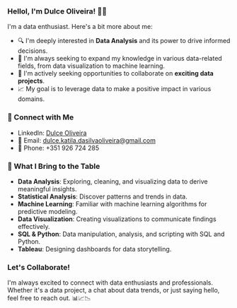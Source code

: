 ### Hellol, I'm Dulce Oliveira! 👋🏿

I'm a data enthusiast. Here's a bit more about me:

- 🔍 I'm deeply interested in **Data Analysis** and its power to drive informed decisions.
- 🌱 I'm always seeking to expand my knowledge in various data-related fields, from data visualization to machine learning.
- 💼 I'm actively seeking opportunities to collaborate on **exciting data projects**.
- 📈 My goal is to leverage data to make a positive impact in various domains.

### 🔗 Connect with Me

- LinkedIn: [Dulce Oliveira](https://www.linkedin.com/in/dulcekatilaoliveira/)
- 📧 Email: dulce.katila.dasilvaoliveira@gmail.com
- 📱 Phone: +351 926 724 285

### 🚀 What I Bring to the Table

- **Data Analysis**: Exploring, cleaning, and visualizing data to derive meaningful insights.
- **Statistical Analysis**: Discover patterns and trends in data.
- **Machine Learning**: Familiar with machine learning algorithms for predictive modeling.
- **Data Visualization**: Creating visualizations to communicate findings effectively.
- **SQL & Python**: Data manipulation, analysis, and scripting with SQL and Python.
- **Tableau**: Designing dashboards for data storytelling.

### Let's Collaborate!

I'm always excited to connect with data enthusiasts and professionals. Whether it's a data project, a chat about data trends, or just saying hello, feel free to reach out. 📊📈📉

